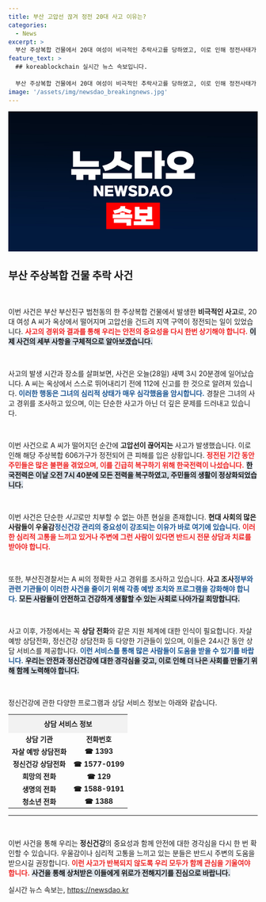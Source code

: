 ```yaml
---
title: 부산 고압선 끊겨 정전 20대 사고 이유는?
categories:
  - News
excerpt: >
  부산 주상복합 건물에서 20대 여성이 비극적인 추락사고를 당하였고, 이로 인해 정전사태가 발생했습니다. 스스로 신고한 A씨는 결국 숨졌으며, 경찰이 사건 경위를 조사하고 있습니다.
feature_text: >
  ## koreablockchain 실시간 뉴스 속보입니다.

  부산 주상복합 건물에서 20대 여성이 비극적인 추락사고를 당하였고, 이로 인해 정전사태가 발생했습니다. 스스로 신고한 A씨는 결국 숨졌으며, 경찰이 사건 경위를 조사하고 있습니다.
image: '/assets/img/newsdao_breakingnews.jpg'
---
```


<p><img src="/assets/img/newsdao_breakingnews.jpg" alt="koreablockchain 속보" /></p>

<h2 data-ke-size="size26">부산 주상복합 건물 추락 사건</h2>

<p data-ke-size="size16">&nbsp;</p>

<p>이번 사건은 부산 부산진구 범천동의 한 주상복합 건물에서 발생한 <b>비극적인 사고</b>로, 20대 여성 A 씨가 옥상에서 떨어지며 고압선을 건드려 지역 구역이 정전되는 일이 있었습니다. <b><span style="color: #ee2323;">사고의 경위와 결과를 통해 우리는 안전의 중요성을 다시 한번 상기해야 합니다.</span></b> <b><span style="background-color: #21538527;">이제 사건의 세부 사항을 구체적으로 알아보겠습니다.</span></b></p>

<p data-ke-size="size16">&nbsp;</p>

<p>사고의 발생 시간과 장소를 살펴보면, 사건은 오늘(28일) 새벽 3시 20분경에 일어났습니다. A 씨는 옥상에서 스스로 뛰어내리기 전에 112에 신고를 한 것으로 알려져 있습니다. <b><span style="color: #1a5490;">이러한 행동은 그녀의 심리적 상태가 매우 심각했음을 암시합니다.</span></b> 경찰은 그녀의 사고 경위를 조사하고 있으며, 이는 단순한 사고가 아닌 더 깊은 문제를 드러내고 있습니다.</p>

<p data-ke-size="size16">&nbsp;</p>

<p>이번 사건으로 A 씨가 떨어지던 순간에 <b>고압선이 끊어지는</b> 사고가 발생했습니다. 이로 인해 해당 주상복합 606가구가 정전되어 큰 피해를 입은 상황입니다. <b><span style="color: #ee2323;">정전된 기간 동안 주민들은 많은 불편을 겪었으며, 이를 긴급히 복구하기 위해 한국전력이 나섰습니다.</span></b> <b><span style="background-color: #21538527;">한국전력은 이날 오전 7시 40분에 모든 전력을 복구하였고, 주민들의 생활이 정상화되었습니다.</span></b></p>

<p data-ke-size="size16">&nbsp;</p>

<p>이번 사건은 단순한 <em>사고</em>로만 치부할 수 없는 아픈 현실을 존재합니다. <b>현대 사회의 많은 사람들이 우울감</b이나 여러 심리적 문제를 안고 살아가고 있으며, 이를 해결하지 못해 큰 일을 저지르기도 합니다. <b><span style="color: #1a5490;">정신건강 관리의 중요성이 강조되는 이유가 바로 여기에 있습니다.</span></b> <b><span style="color: #ee2323;">이러한 심리적 고통을 느끼고 있거나 주변에 그런 사람이 있다면 반드시 전문 상담과 치료를 받아야 합니다.</span></b></p>

<p data-ke-size="size16">&nbsp;</p>

<p>또한, 부산진경찰서는 A 씨의 정확한 사고 경위를 조사하고 있습니다. <b>사고 조사</b는 모든 사건에 있어서 중요한데, 최대한 정확한 사실관계를 파악하는 것이 피해자와 사회의 아픔을 덜어주는 데 필수적입니다. <b><span style="color: #1a5490;">정부와 관련 기관들이 이러한 사건을 줄이기 위해 각종 예방 조치와 프로그램을 강화해야 합니다.</span></b> <b><span style="background-color: #21538527;">모든 사람들이 안전하고 건강하게 생활할 수 있는 사회로 나아가길 희망합니다.</span></b></p>

<p data-ke-size="size16">&nbsp;</p>

<p>사고 이후, 가정에서는 꼭 <b>상담 전화</b>와 같은 지원 체계에 대한 인식이 필요합니다. 자살 예방 상담전화, 정신건강 상담전화 등 다양한 기관들이 있으며, 이들은 24시간 동안 상담 서비스를 제공합니다. <b><span style="color: #1a5490;">이런 서비스를 통해 많은 사람들이 도움을 받을 수 있기를 바랍니다.</span></b> <b><span style="background-color: #21538527;">우리는 안전과 정신건강에 대한 경각심을 갖고, 이로 인해 더 나은 사회를 만들기 위해 함께 노력해야 합니다.</span></b></p>

<p data-ke-size="size16">&nbsp;</p>

<p>정신건강에 관한 다양한 프로그램과 상담 서비스 정보는 아래와 같습니다.</p>

<table style="width: 100%; border-collapse: collapse;">
  <tr>
    <th colspan="2" style="background-color: #f2f2f2; text-align: center; height: 30px;"><b>상담 서비스 정보</b></th>
  </tr>
  <tr>
    <td style="text-align: center; height: 17px;"><b>상담 기관</b></td>
    <td style="text-align: center; height: 17px;"><b>전화번호</b></td>
  </tr>
  <tr>
    <td style="text-align: center; height: 17px;"><b>자살 예방 상담전화</b></td>
    <td style="text-align: center; height: 17px;"><b>☎ 1393</b></td>
  </tr>
  <tr>
    <td style="text-align: center; height: 17px;"><b>정신건강 상담전화</b></td>
    <td style="text-align: center; height: 17px;"><b>☎ 1577-0199</b></td>
  </tr>
  <tr>
    <td style="text-align: center; height: 17px;"><b>희망의 전화</b></td>
    <td style="text-align: center; height: 17px;"><b>☎ 129</b></td>
  </tr>
  <tr>
    <td style="text-align: center; height: 17px;"><b>생명의 전화</b></td>
    <td style="text-align: center; height: 17px;"><b>☎ 1588-9191</b></td>
  </tr>
  <tr>
    <td style="text-align: center; height: 17px;"><b>청소년 전화</b></td>
    <td style="text-align: center; height: 17px;"><b>☎ 1388</b></td>
  </tr>
</table>

<hr>

<p data-ke-size="size16">&nbsp;</p> 

<p>이번 사건을 통해 우리는 <b>정신건강</b>의 중요성과 함께 안전에 대한 경각심을 다시 한 번 확인할 수 있습니다. 우울감이나 심리적 고통을 느끼고 있는 분들은 반드시 주변의 도움을 받으시길 권장합니다. <b><span style="color: #ee2323;">이런 사고가 반복되지 않도록 우리 모두가 함께 관심을 기울여야 합니다.</span></b> <b><span style="background-color: #21538527;">사건을 통해 상처받은 이들에게 위로가 전해지기를 진심으로 바랍니다.</span></b> </p>
실시간 뉴스 속보는, <a href="https://newsdao.kr" rel="dofollow">https://newsdao.kr</a>


